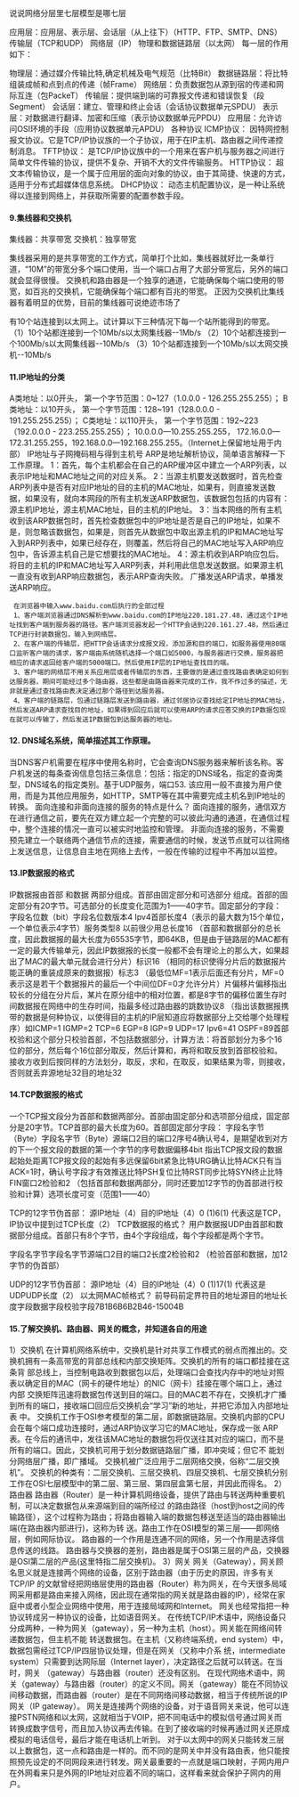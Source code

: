 说说网络分层里七层模型是哪七层

应用层：应用层、表示层、会话层（从上往下）（HTTP、FTP、SMTP、DNS）
传输层（TCP和UDP）
网络层（IP）
物理和数据链路层（以太网）
每一层的作用如下：

物理层：通过媒介传输比特,确定机械及电气规范（比特Bit）
数据链路层：将比特组装成帧和点到点的传递（帧Frame）
网络层：负责数据包从源到宿的传递和网际互连（包PackeT）
传输层：提供端到端的可靠报文传递和错误恢复（段Segment）
会话层：建立、管理和终止会话（会话协议数据单元SPDU）
表示层：对数据进行翻译、加密和压缩（表示协议数据单元PPDU）
应用层：允许访问OSI环境的手段（应用协议数据单元APDU）
各种协议
ICMP协议： 因特网控制报文协议。它是TCP/IP协议族的一个子协议，用于在IP主机、路由器之间传递控制消息。
TFTP协议： 是TCP/IP协议族中的一个用来在客户机与服务器之间进行简单文件传输的协议，提供不复杂、开销不大的文件传输服务。
HTTP协议： 超文本传输协议，是一个属于应用层的面向对象的协议，由于其简捷、快速的方式，适用于分布式超媒体信息系统。
DHCP协议： 动态主机配置协议，是一种让系统得以连接到网络上，并获取所需要的配置参数手段。

#### 9.集线器和交换机

集线器：共享带宽  交换机：独享带宽

集线器采用的是共享带宽的工作方式，简单打个比如，集线器就好比一条单行道，“10M”的带宽分多个端口使用，当一个端口占用了大部分带宽后，另外的端口就会显得很慢。
交换机和路由器是一个独享的通道，它能确保每个端口使用的带宽，如百兆的交换机，它能确保每个端口都有百兆的带宽。
正因为交换机比集线器有着明显的优势，目前的集线器可说绝迹市场了

有10个站连接到以太网上。试计算以下三种情况下每一个站所能得到的带宽。
（1）10个站都连接到一个10Mb/s以太网集线器--1Mb/s
（2）10个站都连接到一个100Mb/s以太网集线器--10Mb/s
（3）10个站都连接到一个10Mb/s以太网交换机--10Mb/s

#### 11.IP地址的分类

 A类地址：以0开头， 第一个字节范围：0~127（1.0.0.0 - 126.255.255.255）；
 B类地址：以10开头， 第一个字节范围：128~191（128.0.0.0 - 191.255.255.255）；
 C类地址：以110开头， 第一个字节范围：192~223（192.0.0.0 - 223.255.255.255）；
 10.0.0.0—10.255.255.255， 172.16.0.0—172.31.255.255，192.168.0.0—192.168.255.255。（Internet上保留地址用于内部）
     IP地址与子网掩码相与得到主机号
     ARP是地址解析协议，简单语言解释一下工作原理。
     1：首先，每个主机都会在自己的ARP缓冲区中建立一个ARP列表，以表示IP地址和MAC地址之间的对应关系。
     2：当源主机要发送数据时，首先检查ARP列表中是否有对应IP地址的目的主机的MAC地址，如果有，则直接发送数据，如果没有，就向本网段的所有主机发送ARP数据包，该数据包包括的内容有：源主机IP地址，源主机MAC地址，目的主机的IP地址。
     3：当本网络的所有主机收到该ARP数据包时，首先检查数据包中的IP地址是否是自己的IP地址，如果不是，则忽略该数据包，如果是，则首先从数据包中取出源主机的IP和MAC地址写入到ARP列表中，如果已经存在，则覆盖，然后将自己的MAC地址写入ARP响应包中，告诉源主机自己是它想要找的MAC地址。
     4：源主机收到ARP响应包后。将目的主机的IP和MAC地址写入ARP列表，并利用此信息发送数据。如果源主机一直没有收到ARP响应数据包，表示ARP查询失败。
     广播发送ARP请求，单播发送ARP响应。


     在浏览器中输入www.baidu.com后执行的全部过程
     1、客户端浏览器通过DNS解析到www.baidu.com的IP地址220.181.27.48，通过这个IP地址找到客户端到服务器的路径。客户端浏览器发起一个HTTP会话到220.161.27.48，然后通过TCP进行封装数据包，输入到网络层。
     2、在客户端的传输层，把HTTP会话请求分成报文段，添加源和目的端口，如服务器使用80端口监听客户端的请求，客户端由系统随机选择一个端口如5000，与服务器进行交换，服务器把相应的请求返回给客户端的5000端口。然后使用IP层的IP地址查找目的端。
     3、客户端的网络层不用关系应用层或者传输层的东西，主要做的是通过查找路由表确定如何到达服务器，期间可能经过多个路由器，这些都是由路由器来完成的工作，我不作过多的描述，无非就是通过查找路由表决定通过那个路径到达服务器。
     4、客户端的链路层，包通过链路层发送到路由器，通过邻居协议查找给定IP地址的MAC地址，然后发送ARP请求查找目的地址，如果得到回应后就可以使用ARP的请求应答交换的IP数据包现在就可以传输了，然后发送IP数据包到达服务器的地址。

#### 12. DNS域名系统，简单描述其工作原理。

 当DNS客户机需要在程序中使用名称时，它会查询DNS服务器来解析该名称。客户机发送的每条查询信息包括三条信息：包括：指定的DNS域名，指定的查询类型，DNS域名的指定类别。基于UDP服务，端口53. 该应用一般不直接为用户使用，而是为其他应用服务，如HTTP，SMTP等在其中需要完成主机名到IP地址的转换。
 面向连接和非面向连接的服务的特点是什么？
 面向连接的服务，通信双方在进行通信之前，要先在双方建立起一个完整的可以彼此沟通的通道，在通信过程中，整个连接的情况一直可以被实时地监控和管理。
 非面向连接的服务，不需要预先建立一个联络两个通信节点的连接，需要通信的时候，发送节点就可以往网络上发送信息，让信息自主地在网络上去传，一般在传输的过程中不再加以监控。


#### 13.IP数据报的格式
 IP数据报由首部 和数据 两部分组成。首部由固定部分和可选部分 组成。首部的固定部分有20字节。可选部分的长度变化范围为1——40字节。固定部分的字段：
 字段名位数（bit）字段名位数版本4 Ipv4首部长度4（表示的最大数为15个单位，一个单位表示4字节）服务类型8 以前很少用总长度16 （首部和数据部分的总长度，因此数据报的最大长度为65535字节，即64KB，但是由于链路层的MAC都有一定的最大传输单元，因此IP数据报的长度一般都不会有理论上的那么大，如果超出了MAC的最大单元就会进行分片）标识16 （相同的标识使得分片后的数据报片能正确的重装成原来的数据报）标志3 （最低位MF=1表示后面还有分片，MF=0表示这是若干个数据报片的最后一个中间位DF=0才允许分片）片偏移片偏移指出较长的分组在分片后，某片在原分组中的相对位置，都是8字节的偏移位置生存时间数据报在网络中的生存时间，指最多经过路由器的跳数协议8 （指出该数据报携带的数据是何种协议，以使得目的主机的IP层知道应将数据部分上交给哪个处理程序）如ICMP=1 IGMP=2 TCP=6 EGP=8 IGP=9 UDP=17 Ipv6=41 OSPF=89首部校验和这个部分只校验首部，不包括数据部分，计算方法：将首部划分为多个16位的部分，然后每个16位部分取反，然后计算和，再将和取反放到首部校验和。接收方收到后按同样的方法划分，取反，求和，在取反，如果结果为零，则接收，否则就丢弃源地址32目的地址32

#### 14.TCP数据报的格式


 一个TCP报文段分为首部和数据两部分。首部由固定部分和选项部分组成，固定部分是20字节。TCP首部的最大长度为60。首部固定部分字段：
 字段名字节（Byte）字段名字节（Byte）源端口2目的端口2序号4确认号4，是期望收到对方的下一个报文段的数据的第一个字节的序号数据偏移4bit 指出TCP报文段的数据起始处距离TCP报文段的起始有多远保留6bit紧急比特URG确认比特ACK只有当ACK=1时，确认号字段才有效推送比特PSH复位比特RST同步比特SYN终止比特FIN窗口2检验和2 （包括首部和数据两部分，同时还要加12字节的伪首部进行校验和计算）选项长度可变（范围1——40）

 TCP的12字节伪首部：
 源IP地址（4）目的IP地址（4）0 (1)6(1) 代表这是TCP，IP协议中提到过TCP长度（2）
 TCP数据报的格式？
 用户数据报UDP由首部和数据部分组成。首部只有8个字节，由4个字段组成，每个字段都是两个字节。

 字段名字节字段名字节源端口2目的端口2长度2检验和2 （检验首部和数据，加12字节的伪首部）


 UDP的12字节伪首部：
 源IP地址（4）目的IP地址（4）0 (1)17(1) 代表这是UDPUDP长度（2）
 以太网MAC帧格式？
 前导码前定界符目的地址源目的地址长度字段数据字段校验字段7B1B6B6B2B46-15004B

#### 15.了解交换机、路由器、网关的概念，并知道各自的用途
 1）交换机
 在计算机网络系统中，交换机是针对共享工作模式的弱点而推出的。交换机拥有一条高带宽的背部总线和内部交换矩阵。交换机的所有的端口都挂接在这条背 部总线上，当控制电路收到数据包以后，处理端口会查找内存中的地址对照表以确定目的MAC（网卡的硬件地址）的NIC（网卡）挂接在哪个端口上，通过内部 交换矩阵迅速将数据包传送到目的端口。目的MAC若不存在，交换机才广播到所有的端口，接收端口回应后交换机会“学习”新的地址，并把它添加入内部地址表 中。
 交换机工作于OSI参考模型的第二层，即数据链路层。交换机内部的CPU会在每个端口成功连接时，通过ARP协议学习它的MAC地址，保存成一张 ARP表。在今后的通讯中，发往该MAC地址的数据包将仅送往其对应的端口，而不是所有的端口。因此，交换机可用于划分数据链路层广播，即冲突域；但它不 能划分网络层广播，即广播域。
 交换机被广泛应用于二层网络交换，俗称“二层交换机”。
 交换机的种类有：二层交换机、三层交换机、四层交换机、七层交换机分别工作在OSI七层模型中的第二层、第三层、第四层盒第七层，并因此而得名。
 2）路由器
 路由器（Router）是一种计算机网络设备，提供了路由与转送两种重要机制，可以决定数据包从来源端到目的端所经过 的路由路径（host到host之间的传输路径），这个过程称为路由；将路由器输入端的数据包移送至适当的路由器输出端(在路由器内部进行)，这称为转 送。路由工作在OSI模型的第三层——即网络层，例如网际协议。
 路由器的一个作用是连通不同的网络，另一个作用是选择信息传送的线路。 路由器与交换器的差别，路由器是属于OSI第三层的产品，交换器是OSI第二层的产品(这里特指二层交换机)。
 3）网关
 网关（Gateway），网关顾名思义就是连接两个网络的设备，区别于路由器（由于历史的原因，许多有关TCP/IP 的文献曾经把网络层使用的路由器（Router）称为网关，在今天很多局域网采用都是路由来接入网络，因此现在通常指的网关就是路由器的IP），经常在家 庭中或者小型企业网络中使用，用于连接局域网和Internet。 网关也经常指把一种协议转成另一种协议的设备，比如语音网关。
 在传统TCP/IP术语中，网络设备只分成两种，一种为网关（gateway），另一种为主机（host）。网关能在网络间转递数据包，但主机不能 转送数据包。在主机（又称终端系统，end system）中，数据包需经过TCP/IP四层协议处理，但是在网关（又称中介系 统，intermediate system）只需要到达网际层（Internet layer），决定路径之后就可以转送。在当时，网关 （gateway）与路由器（router）还没有区别。
 在现代网络术语中，网关（gateway）与路由器（router）的定义不同。网关（gateway）能在不同协议间移动数据，而路由器（router）是在不同网络间移动数据，相当于传统所说的IP网关（IP gateway）。
 网关是连接两个网络的设备，对于语音网关来说，他可以连接PSTN网络和以太网，这就相当于VOIP，把不同电话中的模拟信号通过网关而转换成数字信号，而且加入协议再去传输。在到了接收端的时候再通过网关还原成模拟的电话信号，最后才能在电话机上听到。
 对于以太网中的网关只能转发三层以上数据包，这一点和路由是一样的。而不同的是网关中并没有路由表，他只能按照预先设定的不同网段来进行转发。网关最重要的一点就是端口映射，子网内用户在外网看来只是外网的IP地址对应着不同的端口，这样看来就会保护子网内的用户。
